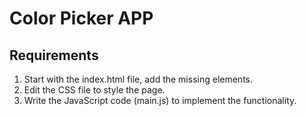 # Color Picker APP

## Requirements

1. Start with the index.html file, add the missing elements.
2. Edit the CSS file to style the page.
3. Write the JavaScript code (main.js) to implement the functionality.
